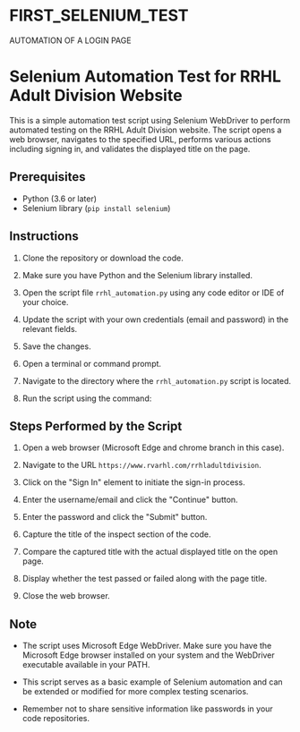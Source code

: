 # FIRST_SELENIUM_TEST
AUTOMATION OF A LOGIN PAGE
# Selenium Automation Test for RRHL Adult Division Website

This is a simple automation test script using Selenium WebDriver to perform automated testing on the RRHL Adult Division website. The script opens a web browser, navigates to the specified URL, performs various actions including signing in, and validates the displayed title on the page.

## Prerequisites

- Python (3.6 or later)
- Selenium library (`pip install selenium`)

## Instructions

1. Clone the repository or download the code.

2. Make sure you have Python and the Selenium library installed.

3. Open the script file `rrhl_automation.py` using any code editor or IDE of your choice.

4. Update the script with your own credentials (email and password) in the relevant fields.

5. Save the changes.

6. Open a terminal or command prompt.

7. Navigate to the directory where the `rrhl_automation.py` script is located.

8. Run the script using the command:

   
## Steps Performed by the Script

1. Open a web browser (Microsoft Edge and chrome branch in this case).

4. Navigate to the URL `https://www.rvarhl.com/rrhladultdivision`.

5. Click on the "Sign In" element to initiate the sign-in process.

6. Enter the username/email and click the "Continue" button.

7. Enter the password and click the "Submit" button.

8. Capture the title of the inspect section of the code.

9. Compare the captured title with the actual displayed title on the open page.

10. Display whether the test passed or failed along with the page title.

11. Close the web browser.

## Note

- The script uses Microsoft Edge WebDriver. Make sure you have the Microsoft Edge browser installed on your system and the WebDriver executable available in your PATH.

- This script serves as a basic example of Selenium automation and can be extended or modified for more complex testing scenarios.

- Remember not to share sensitive information like passwords in your code repositories.


